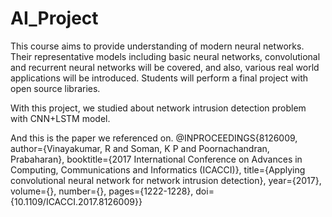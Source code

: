 # AI_Project
This course aims to provide understanding of modern neural networks. Their representative models including basic neural networks, convolutional and recurrent neural networks will be covered, and also, various real world applications will be introduced. Students will perform a final project with open source libraries.

With this project, we studied about network intrusion detection problem with CNN+LSTM model.

And this is the paper we referenced on.
@INPROCEEDINGS{8126009,
  author={Vinayakumar, R and Soman, K P and Poornachandran, Prabaharan},
  booktitle={2017 International Conference on Advances in Computing, Communications and Informatics (ICACCI)}, 
  title={Applying convolutional neural network for network intrusion detection}, 
  year={2017},
  volume={},
  number={},
  pages={1222-1228},
  doi={10.1109/ICACCI.2017.8126009}}
